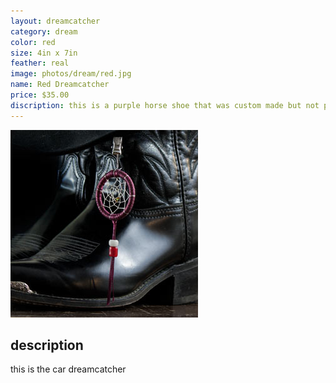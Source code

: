 ```yaml
---
layout: dreamcatcher
category: dream
color: red
size: 4in x 7in
feather: real
image: photos/dream/red.jpg
name: Red Dreamcatcher
price: $35.00
discription: this is a purple horse shoe that was custom made but not picked up 
---
```


![ car dreamcatcher ](/images/photos/car-100.jpg)

## description

this is the car dreamcatcher
